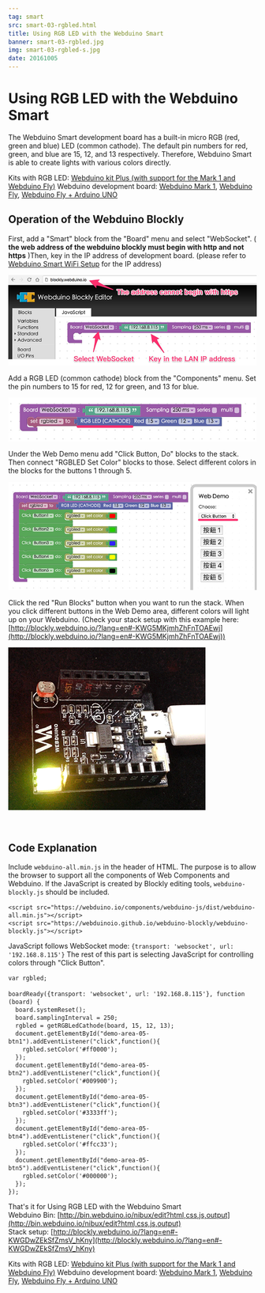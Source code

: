 ```yaml
---
tag: smart
src: smart-03-rgbled.html
title: Using RGB LED with the Webduino Smart
banner: smart-03-rgbled.jpg
img: smart-03-rgbled-s.jpg
date: 20161005
---
```


<!-- @@master  = ../../_layout.html-->

<!-- @@block  =  meta-->

<title>Using RGB LED with the Webduino Smart :::: Webduino = Web × Arduino</title>

<meta name="description" content="The Webduino Smart development board has a built-in micro RGB (red, green and blue) LED (common cathode). The default pin numbers for red, green, and blue are 15, 12, and 13 respectively. Therefore, Webduino Smart is able to create lights with various colors directly.">

<meta itemprop="description" content="The Webduino Smart development board has a built-in micro RGB (red, green and blue) LED (common cathode). The default pin numbers for red, green, and blue are 15, 12, and 13 respectively. Therefore, Webduino Smart is able to create lights with various colors directly.">

<meta property="og:description" content="The Webduino Smart development board has a built-in micro RGB (red, green and blue) LED (common cathode). The default pin numbers for red, green, and blue are 15, 12, and 13 respectively. Therefore, Webduino Smart is able to create lights with various colors directly.">

<meta property="og:title" content="Using RGB LED with the Webduino Smart" >

<meta property="og:url" content="https://webduino.io/tutorials/smart-03-rgbled.html">

<meta property="og:image" content="https://webduino.io/img/tutorials/smart-03-rgbled-s.jpg">

<meta itemprop="image" content="https://webduino.io/img/tutorials/smart-03-rgbled-s.jpg">

<include src="../_include-tutorials.html"></include>

<!-- @@close-->

<!-- @@block  =  preAndNext-->

<include src="../_include-tutorials-content.html"></include>

<!-- @@close-->



<!-- @@block  =  tutorials-->
# Using RGB LED with the Webduino Smart

The Webduino Smart development board has a built-in micro RGB (red, green and blue) LED (common cathode). The default pin numbers for red, green, and blue are 15, 12, and 13 respectively. Therefore, Webduino Smart is able to create lights with various colors directly.

<div class="buy-this">
	<span>Kits with RGB LED: <a href="https://webduino.io/buy/webduino-package-plus.html" target="_blank">Webduino kit Plus (with support for the Mark 1 and Webduino Fly)</a></span>
	<span>Webduino development board: <a href="https://webduino.io/buy/component-webduino-v1.html" target="_blank">Webduino Mark 1</a>, <a href="https://webduino.io/buy/component-webduino-fly.html" target="_blank">Webduino Fly</a>, <a href="https://webduino.io/buy/component-webduino-uno-fly.html" target="_blank">Webduino Fly + Arduino UNO</a></span>
</div>

## Operation of the Webduino Blockly 

First, add a "Smart" block from the "Board" menu and select "WebSocket". ( **the web address of the webduino blockly must begin with http and not https** )Then, key in the IP address of development board. (please refer to [Webduino Smart WiFi Setup](smart-02-setup.html) for the IP address) 

![](../../img/tutorials/en/smart-03-02.jpg)

Add a RGB LED (common cathode) block from the "Components" menu. Set the pin numbers to 15 for red, 12 for green, and 13 for blue.  

![](../../img/tutorials/en/smart-03-03.jpg)

Under the Web Demo menu add "Click Button, Do" blocks to the stack. Then connect "RGBLED Set Color" blocks to those. Select different colors in the blocks for the buttons 1 through 5. 

![](../../img/tutorials/en/smart-03-04.jpg)

Click the red "Run Blocks" button when you want to run the stack. When you click different buttons in the Web Demo area, different colors will light up on your Webduino.
(Check your stack setup with this example here: [http://blockly.webduino.io/?lang=en#-KWG5MKjmhZhFnTOAEwj](http://blockly.webduino.io/?lang=en#-KWG5MKjmhZhFnTOAEwj))

![](../../img/tutorials/smart-03-05.gif)

<br/>

## Code Explanation

Include `webduino-all.min.js` in the header of HTML. The purpose is to allow the browser to support all the components of Web Components and Webduino. If the JavaScript is created by Blockly editing tools, `webduino-blockly.js` should be included.

	<script src="https://webduino.io/components/webduino-js/dist/webduino-all.min.js"></script>
	<script src="https://webduinoio.github.io/webduino-blockly/webduino-blockly.js"></script>

JavaScript follows WebSocket mode: `{transport: 'websocket', url: '192.168.8.115'}` The rest of this part is selecting JavaScript for controlling colors through "Click Button". 

	var rgbled;

	boardReady({transport: 'websocket', url: '192.168.8.115'}, function (board) {
	  board.systemReset();
	  board.samplingInterval = 250;
	  rgbled = getRGBLedCathode(board, 15, 12, 13);
	  document.getElementById("demo-area-05-btn1").addEventListener("click",function(){
	    rgbled.setColor('#ff0000');
	  });
	  document.getElementById("demo-area-05-btn2").addEventListener("click",function(){
	    rgbled.setColor('#009900');
	  });
	  document.getElementById("demo-area-05-btn3").addEventListener("click",function(){
	    rgbled.setColor('#3333ff');
	  });
	  document.getElementById("demo-area-05-btn4").addEventListener("click",function(){
	    rgbled.setColor('#ffcc33');
	  });
	  document.getElementById("demo-area-05-btn5").addEventListener("click",function(){
	    rgbled.setColor('#000000');
	  });
	});

That's it for Using RGB LED with the Webduino Smart    
Webduino Bin: [http://bin.webduino.io/nibux/edit?html,css,js,output](http://bin.webduino.io/nibux/edit?html,css,js,output)     
Stack setup: [http://blockly.webduino.io/?lang=en#-KWGDwZEkSfZmsV_hKny](http://blockly.webduino.io/?lang=en#-KWGDwZEkSfZmsV_hKny)

<div class="buy-this">
	<span>Kits with RGB LED: <a href="https://webduino.io/buy/webduino-package-plus.html" target="_blank">Webduino kit Plus (with support for the Mark 1 and Webduino Fly)</a></span>
	<span>Webduino development board: <a href="https://webduino.io/buy/component-webduino-v1.html" target="_blank">Webduino Mark 1</a>, <a href="https://webduino.io/buy/component-webduino-fly.html" target="_blank">Webduino Fly</a>, <a href="https://webduino.io/buy/component-webduino-uno-fly.html" target="_blank">Webduino Fly + Arduino UNO</a></span>
</div>



<!-- @@close-->